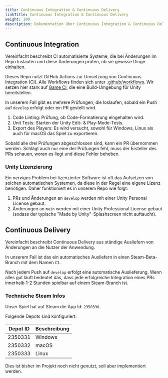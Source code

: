 ```yaml
---
title: Continuous Integration & Continuous Delivery
linkTitle: Continuous Integration & Continuous Delivery
weight: 100
description: Dokumentation über Continuous Integration & Continuous Delivery
---
```


## Continuous Integration

Vereinfacht beschreibt CI automatisierte Systeme, die bei Änderungen im Repo loslaufen und diese Änderungen prüfen, ob sie gewisse Dinge einhalten.

Dieses Repo nutzt GitHub Actions zur Umsetzung von Continuous Integration (CI).
Alle Workflows finden sich unter [.github/workflows](https://github.com/BoundfoxStudios/fairy-tale-defender/tree/develop/.github/workflows).
Wir setzen hier stark auf [Game CI](https://game.ci), die eine Build-Umgebung für Unity bereitstellen.

In unserem Fall gibt es mehrere Prüfungen, die loslaufen, sobald ein Push auf `develop` erfolgt oder ein PR gestellt wird.

1. Code Linting: Prüfung, ob Code-Formatierung eingehalten wird.
2. Unit Tests: Starten der Unity Edit- & Play-Mode-Tests.
3. Export des Players: Es wird versucht, sowohl für Windows, Linux als auch für macOS das Spiel zu exportieren.

Sobald alle drei Prüfungen abgeschlossen sind, kann ein PR übernommen werden.
Schlägt auch nur eine der Prüfungen fehl, muss der Ersteller des PRs schauen, woran es liegt und diese Fehler beheben.

### Unity Lizenzierung

Ein _nerviges_ Problem bei lizenzierter Software ist oft das Aufsetzen von solchen automatischen Systemen, da diese in der Regel eine eigene Lizenz benötigen.
Daher funktioniert es in unserem Repo wie folgt:

1. PRs und Änderungen an `develop` werden mit einer Unity Personal License gebaut.
2. Änderungen an `main` werden mit einer Unity Professional License gebaut (sodass der typische "Made by Unity"-Splashscreen nicht auftaucht).

## Continuous Delivery

Vereinfacht beschreibt Continuous Delivery aus ständige Ausliefern von Änderungen an die Nutzer der Anwendung.

In unserem Fall ist das ein automatisches Ausliefern in einen Steam-Beta-Branch mit dem Namen `CI`.

Nach jedem Push auf `develop` erfolgt eine automatische Auslieferung. 
Wenn alles gut läuft bedeutet das, dass jede erfolgreiche Integration eines PRs innerhalb 1-2 Stunden spielbar auf einem Steam-Branch ist. 

### Technische Steam Infos

Unser Spiel hat auf Steam die App Id: `2350330`.

Folgende Depots sind konfiguriert:

| Depot ID | Beschreibung |
|----------|--------------|
| 2350331  | Windows      |
| 2350332  | macOS        |
| 2350333  | Linux        |

Dies ist bisher im Projekt noch nicht genutzt, soll aber implementiert werden.
